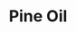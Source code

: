 ---
name: Pine Oil
title: Pine Oil
details:
  - detail:
      key: "Usage/Application"
      value: "Fragrance"
  - detail:
      key: "Purity"
      value: "99%"
  - detail:
      key: "Physical State"
      value: "Liquid"
  - detail:
      key: "CAS Number"
      value: "8002-09-3"
  - detail:
      key: "Flash Point Degree Celsius"
      value: "65 deg C (149 deg F; 338 K)"
  - detail:
      key: "Boiling Point"
      value: "195 deg C (383 deg F; 468 K)"
  - detail:
      key: "Density"
      value: "900 kg/m3"
  - detail:
      key: "Melting Point"
      value: "5 deg C (41 deg F; 278 K)"
  - detail:
      key: "Packaging Type"
      value: "Can, Barrel"
  - detail:
      key: "Packing Size"
      value: "5, 25, 200 Kg"
  - detail:
      key: "Brand"
      value: "Natural Aroma"
showOnHome: false
thumbnail: https://5.imimg.com/data5/XI/BS/IX/SELLER-3823480/cedarwood-oil-500x500.jpg
productImages:
  - ""
category: essential oil
---